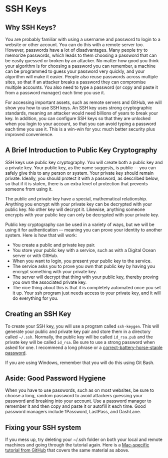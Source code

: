 # SSH Keys

## Why SSH Keys?
You are probably familiar with using a username and password to login to a website or other account. 
You can do this with a remote server too. However, passwords have a lot of disadvantages. 
Many people try to memorize passwords, which leads to them choosing a password that can be easily guessed or broken by an attacker. 
No matter how good you think your algorithm is for choosing a password you can remember, 
a machine can be programmed to guess your password very quickly, and your algorithm will make it easier. 
People also reuse passwords across multiple sites, so that if an attacker breaks a password they can compromise multiple accounts. 
You also need to type a password (or copy and paste it from a password manager) each time you use it.

For accessing important assets, such as remote servers and GitHub, we will show you how to use SSH keys. 
An SSH key uses strong cryptographic standards, meaning an attacker would need billions of years to break your key. 
In addition, you can configure SSH keys so that they are unlocked when you login to your account, 
so that you can avoid typing a password each time you use it. 
This is a win-win for you: much better security plus improved convenience.

## A Brief Introduction to Public Key Cryptography
SSH keys use public key cryptography. You will create both a public key and a private key. 
Your public key, as the name suggests, is public -- you can safely give this to any person or system. 
Your private key should remain private. Ideally, you should protect it with a password, as described below, 
so that if it is stolen, there is an extra level of protection that prevents someone from using it.

The public and private key have a special, mathematical relationship. 
Anything you encrypt with your private key can be decrypted with your public key. No other key will decrypt it. 
Likewise, anything someone encrypts with your public key can only be decrypted with your private key.

Public key cryptography can be used in a variety of ways, but we will be using it for 
authentication -- meaning you can prove your identity to another system. Here is how that will work:

- You create a public and private key pair.
- You store your public key with a service, such as with a Digital Ocean server or with GItHub.
- When you want to login, you present your public key to the service.
- The service asks you to prove you own that public key by having you encrypt something with your private key.
- The server will decrypt that thing with your public key, thereby proving you own the associated private key.
- The nice thing about this is that it is completely automated once you set it up. 
Your ssh program just needs access to your private key, and it will do everything for you.

## Creating an SSH Key
To create your SSH key, you will use a program called ```ssh-keygen```. 
This will generate your public and private key pair and store them in a directory called ```~/.ssh```. 
Normally, the public key will be called ```id_rsa.pub``` and the private key will be called ```id_rsa```. 
Be sure to use a strong password when asked for one. 
I recommend a long phrase or a [correct-battery-horse-staple password](http://correcthorsebatterystaple.net/).

If you are using Windows, remember that you will do this using Git Bash.

## Aside: Good Password Hygiene
When you have to use passwords, such as on most websites, be sure to choose a long, random password to avoid attackers guessing your password and breaking into your account. Use a password manager to remember it and then copy and paste it or autofill it each time. Good password managers include 1Password, LastPass, and DashLane.

## Fixing your SSH system
If you mess up, try deleting your ~/.ssh folder on both your local and remote machines and going through the tutorial again. Here is a [Mac-specific tutorial from GitHub](https://help.github.com/articles/generating-a-new-ssh-key-and-adding-it-to-the-ssh-agent/) that covers the same material as above.
